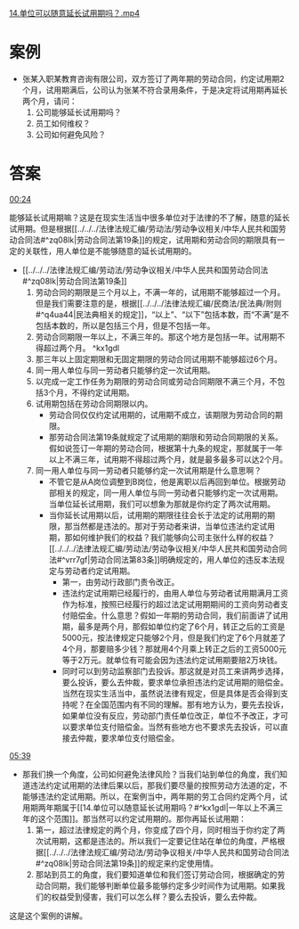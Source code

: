 [14.单位可以随意延长试用期吗？.mp4](file:///E:%5C法律实务%5CA314【游本春】【20小时200讲】劳动纠纷维权指南及企业风控管控宝典（200讲劳动合同签订法律风险防范与合规管理）%5C14.单位可以随意延长试用期吗？.mp4)
# 案例
- 张某入职某教育咨询有限公司，双方签订了两年期的劳动合同，约定试用期2个月，试用期满后，公司认为张某不符合录用条件，于是决定将试用期再延长两个月，请问：
	1. 公司能够延长试用期吗？
	2. 员工如何维权？
	3. 公司如何避免风险？
# 答案
[00:24](file:///E:/%5C%E6%B3%95%E5%BE%8B%E5%AE%9E%E5%8A%A1%5CA314%E3%80%90%E6%B8%B8%E6%9C%AC%E6%98%A5%E3%80%91%E3%80%9020%E5%B0%8F%E6%97%B6200%E8%AE%B2%E3%80%91%E5%8A%B3%E5%8A%A8%E7%BA%A0%E7%BA%B7%E7%BB%B4%E6%9D%83%E6%8C%87%E5%8D%97%E5%8F%8A%E4%BC%81%E4%B8%9A%E9%A3%8E%E6%8E%A7%E7%AE%A1%E6%8E%A7%E5%AE%9D%E5%85%B8%EF%BC%88200%E8%AE%B2%E5%8A%B3%E5%8A%A8%E5%90%88%E5%90%8C%E7%AD%BE%E8%AE%A2%E6%B3%95%E5%BE%8B%E9%A3%8E%E9%99%A9%E9%98%B2%E8%8C%83%E4%B8%8E%E5%90%88%E8%A7%84%E7%AE%A1%E7%90%86%EF%BC%89%5C14.%E5%8D%95%E4%BD%8D%E5%8F%AF%E4%BB%A5%E9%9A%8F%E6%84%8F%E5%BB%B6%E9%95%BF%E8%AF%95%E7%94%A8%E6%9C%9F%E5%90%97%EF%BC%9F.mp4#t=24.496808)

能够延长试用期嘛？这是在现实生活当中很多单位对于法律的不了解，随意的延长试用期。但是根据[[../../../法律法规汇编/劳动法/劳动争议相关/中华人民共和国劳动合同法#^zq08lk|劳动合同法第19条]]的规定，试用期和劳动合同的期限具有一定的关联性，用人单位是不能够随意的延长试用期的。

- [[../../../法律法规汇编/劳动法/劳动争议相关/中华人民共和国劳动合同法#^zq08lk|劳动合同法第19条]]
	1. 劳动合同的期限是三个月以上，不满一年的，试用期不能够超过一个月。但是我们需要注意的是，根据[[../../../法律法规汇编/民商法/民法典/附则#^q4ua44|民法典相关的规定]]，“以上”、“以下”包括本数，而“不满”是不包括本数的，所以是包括三个月，但是不包括一年。
	2. 劳动合同期限一年以上，不满三年的。那这个地方是包括一年。试用期不得超过两个月。 ^kx1gdl
	3. 那三年以上固定期限和无固定期限的劳动合同试用期不能够超过6个月。
	4. 同一用人单位与同一劳动者只能够约定一次试用期。
	5. 以完成一定工作任务为期限的劳动合同或劳动合同期限不满三个月，不包括3个月，不得约定试用期。
	6. 试用期包括在劳动合同期限以内。
		- 劳动合同仅仅约定试用期的，试用期不成立，该期限为劳动合同的期限。
		- 那劳动合同法第19条就规定了试用期的期限和劳动合同期限的关系。假如说签订一年期的劳动合同，根据第十九条的规定，那就属于一年以上不满三年，试用期不得超过两个月，就是最多最多可以达2个月。
	7. 同一用人单位与同一劳动者只能够约定一次试用期是什么意思啊？
		- 不管它是从A岗位调整到B岗位，他是离职以后再回到单位。根据劳动部相关的规定，同一用人单位与同一劳动者只能够约定一次试用期。当单位延长试用期，我们可以想象为那就是你约定了两次试用期。
		- 当你延长试用期以后，试用期的期限往往会长于法定的试用期的期限，那当然都是违法的。那对于劳动者来讲，当单位违法约定试用期，那如何维护我们的权益？我们能够向公司主张什么样的权益？[[../../../法律法规汇编/劳动法/劳动争议相关/中华人民共和国劳动合同法#^vrr7gf|劳动合同法第83条]]明确规定的，用人单位的违反本法规定与劳动者约定试用期。
			- 第一，由劳动行政部门责令改正。
			- 违法约定试用期已经履行的，由用人单位与劳动者试用期满月工资作为标准，按照已经履行的超过法定试用期期间的工资向劳动者支付赔偿金。什么意思？假如一年期的劳动合同，我们前面讲了试用期，最多是两个月，那假如单位约定了6个月，转正之后的工资是5000元，按法律规定只能够2个月，但是我们约定了6个月就差了4个月，那要赔多少钱？那就用4个月乘上转正之后的工资5000元等于2万元。就单位有可能会因为违法约定试用期要赔2万块钱。
			- 同时可以到劳动监察部门去投诉。那这就是对员工来讲两步选择，要么投诉，要么去仲裁，要求单位承担违法约定试用期的赔偿金。当然在现实生活当中，虽然说法律有规定，但是具体是否会得到支持呢？在全国范围内有不同的理解。那有地方认为，要先去投诉，如果单位没有反应，劳动部门责任单位改正，单位不予改正，才可以要求单位支付赔偿金。当然有些地方也不要求先去投诉，可以直接去仲裁，要求单位支付赔偿金。

[05:39](file:///E:%5C法律实务%5CA314【游本春】【20小时200讲】劳动纠纷维权指南及企业风控管控宝典（200讲劳动合同签订法律风险防范与合规管理）%5C14.单位可以随意延长试用期吗？.mp4#t=05:39)

- 那我们换一个角度，公司如何避免法律风险？当我们站到单位的角度，我们知道违法约定试用期的法律后果以后，那我们要尽量的按照劳动方法道的定，不能够违法约定试用期。所以，在案例当中，两年期的劳工合同约定两个月，试用期两年期属于[[14.单位可以随意延长试用期吗？#^kx1gdl|一年以上不满三年的这个范围]]。那当然可以约定试用期的。那你再延长试用期：
	1. 第一，超过法律规定的两个月，你变成了四个月，同时相当于你约定了两次试用期，这都是违法的。所以我们一定要记住站在单位的角度，严格根据[[../../../法律法规汇编/劳动法/劳动争议相关/中华人民共和国劳动合同法#^zq08lk|劳动合同法第19条]]的规定来约定使用情。
	2. 那站到员工的角度，我们要知道单位和我们签订劳动合同，根据确定的劳动合同期，我们能够判断单位最多能够约定多少时间作为试用期。如果我们的权益受到侵害，我们可以怎么样？要么去投诉，要么去仲裁。

这是这个案例的讲解。
